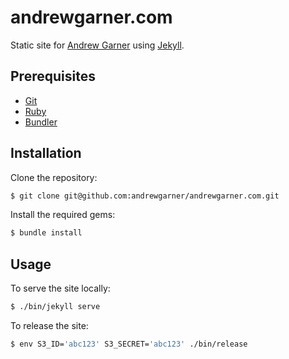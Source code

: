 # andrewgarner.com

Static site for [Andrew Garner] using [Jekyll].


## Prerequisites

* [Git]
* [Ruby]
* [Bundler]


## Installation

Clone the repository:

```sh
$ git clone git@github.com:andrewgarner/andrewgarner.com.git
```

Install the required gems:

```sh
$ bundle install
```


## Usage

To serve the site locally:

```sh
$ ./bin/jekyll serve
```

To release the site:

```sh
$ env S3_ID='abc123' S3_SECRET='abc123' ./bin/release
```


[Andrew Garner]: https://www.andrewgarner.com
[Bundler]: http://bundler.io
[Git]: http://git-scm.com
[Jekyll]: https://jekyllrb.com
[Ruby]: https://www.ruby-lang.org

